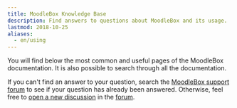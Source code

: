 ```yaml
---
title: MoodleBox Knowledge Base
description: Find answers to questions about MoodleBox and its usage.
lastmod: 2018-10-25
aliases:
  - en/using
---
```


You will find below the most common and useful pages of the MoodleBox documentation. It is also possible to search through all the documentation.

If you can't find an answer to your question, search the [MoodleBox support forum][1] to see if your question has already been answered. Otherwise, feel free to [open a new discussion][1] in the [forum][1].

 [1]: https://discuss.moodlebox.net/
